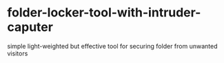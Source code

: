 # folder-locker-tool-with-intruder-caputer
simple light-weighted but effective tool for securing folder from unwanted visitors
